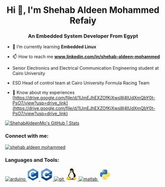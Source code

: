 <h1 align="center">Hi 👋, I'm Shehab Aldeen Mohammed Refaiy</h1>
<h3 align="center">An Embedded System Developer From Egypt</h3>

- 🌱 I’m currently learning **Embedded Linux**

- 📫 How to reach me **www.linkedin.com/in/shehab-aldeen-mohammed**

- Senior Electronics and Electrical Communication Engineering student at Cairo University

- ESD Head of control team at Cairo University Formula Racing Team

- 📄 Know about my experiences [https://drive.google.com/file/d/1UmEJhEXZOfKjXwsW4IUdXmQbY0t-PsO7/view?usp=drive_link](https://drive.google.com/file/d/1UmEJhEXZOfKjXwsW4IUdXmQbY0t-PsO7/view?usp=drive_link)

[![ShehabAldeenMo's GitHub | Stats](https://stats.quine.sh/ShehabAldeenMo/github?theme=dark)](https://quine.sh?utm_source=widgets&utm_campaign=ShehabAldeenMo)

<h3 align="left">Connect with me:</h3>
<p align="left">
<a href="https://linkedin.com/in/shehab aldeen mohammed" target="blank"><img align="center" src="https://raw.githubusercontent.com/rahuldkjain/github-profile-readme-generator/master/src/images/icons/Social/linked-in-alt.svg" alt="shehab aldeen mohammed" height="30" width="40" /></a>
</p>

<h3 align="left">Languages and Tools:</h3>
<p align="left"> <a href="https://www.arduino.cc/" target="_blank" rel="noreferrer"> <img src="https://cdn.worldvectorlogo.com/logos/arduino-1.svg" alt="arduino" width="40" height="40"/> </a> <a href="https://www.cprogramming.com/" target="_blank" rel="noreferrer"> <img src="https://raw.githubusercontent.com/devicons/devicon/master/icons/c/c-original.svg" alt="c" width="40" height="40"/> </a> <a href="https://www.w3schools.com/cpp/" target="_blank" rel="noreferrer"> <img src="https://raw.githubusercontent.com/devicons/devicon/master/icons/cplusplus/cplusplus-original.svg" alt="cplusplus" width="40" height="40"/> </a> <a href="https://git-scm.com/" target="_blank" rel="noreferrer"> <img src="https://www.vectorlogo.zone/logos/git-scm/git-scm-icon.svg" alt="git" width="40" height="40"/> </a> <a href="https://www.linux.org/" target="_blank" rel="noreferrer"> <img src="https://raw.githubusercontent.com/devicons/devicon/master/icons/linux/linux-original.svg" alt="linux" width="40" height="40"/> </a> <a href="https://www.mathworks.com/" target="_blank" rel="noreferrer"> <img src="https://upload.wikimedia.org/wikipedia/commons/2/21/Matlab_Logo.png" alt="matlab" width="40" height="40"/> </a> <a href="https://www.python.org" target="_blank" rel="noreferrer"> <img src="https://raw.githubusercontent.com/devicons/devicon/master/icons/python/python-original.svg" alt="python" width="40" height="40"/> </a> </p>
